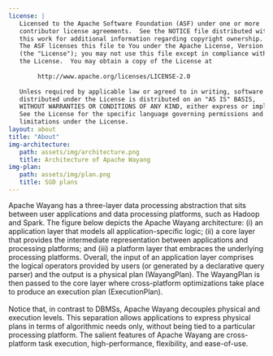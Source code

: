 ```yaml
---
license: |
   Licensed to the Apache Software Foundation (ASF) under one or more
   contributor license agreements.  See the NOTICE file distributed with
   this work for additional information regarding copyright ownership.
   The ASF licenses this file to You under the Apache License, Version 2.0
   (the "License"); you may not use this file except in compliance with
   the License.  You may obtain a copy of the License at
   
        http://www.apache.org/licenses/LICENSE-2.0
   
   Unless required by applicable law or agreed to in writing, software
   distributed under the License is distributed on an "AS IS" BASIS,
   WITHOUT WARRANTIES OR CONDITIONS OF ANY KIND, either express or implied.
   See the License for the specific language governing permissions and
   limitations under the License.
layout: about
title: "About"
img-architecture:
   path: assets/img/architecture.png
   title: Architecture of Apache Wayang
img-plan:
   path: assets/img/plan.png
   title: SGD plans
---
```


Apache Wayang has a three-layer data processing abstraction that sits between user applications and data processing platforms, such as Hadoop and Spark. The figure below depicts the Apache Wayang architecture: (i) an application layer that models all application-specific logic; (ii) a core layer that provides the intermediate representation between applications and processing platforms; and (iii) a platform layer that embraces the underlying processing platforms. Overall, the input of an application layer comprises the logical operators provided by users (or generated by a declarative query parser) and the output is a physical plan (WayangPlan). The WayangPlan is then passed to the core layer where cross-platform optimizations take place to produce an execution plan (ExecutionPlan).<br><br> Notice that, in contrast to DBMSs, Apache Wayang decouples physical and execution levels. This separation allows applications to express physical plans in terms of algorithmic needs only, without being tied to a particular processing platform. The salient features of Apache Wayang are cross-platform task execution, high-performance, flexibility, and ease-of-use.




